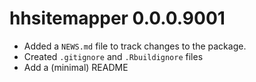 # hhsitemapper 0.0.0.9001

* Added a `NEWS.md` file to track changes to the package.
* Created `.gitignore` and `.Rbuildignore` files
* Add a (minimal) README
